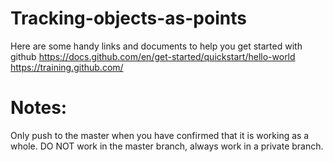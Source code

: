 # Tracking-objects-as-points

Here are some handy links and documents to help you get started with github
https://docs.github.com/en/get-started/quickstart/hello-world
https://training.github.com/

# Notes:
Only push to the master when you have confirmed that it is working as a whole. DO NOT work in the master branch, always work in a private branch. 
